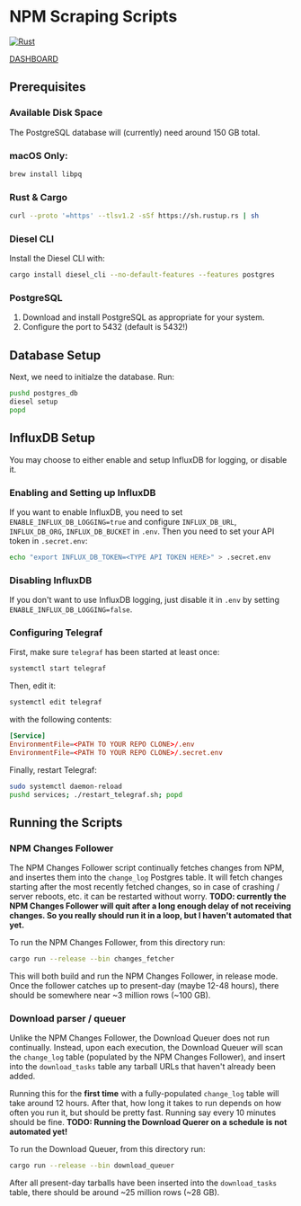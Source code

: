 # NPM Scraping Scripts

[![Rust](https://github.com/donald-pinckney/npm-follower/actions/workflows/rust.yml/badge.svg)](https://github.com/donald-pinckney/npm-follower/actions/workflows/rust.yml)

[DASHBOARD](https://grafana.apps.in.ripley.cloud/public-dashboards/23a7905953e5448f9e2732a75e9d01f0)

## Prerequisites

### Available Disk Space

The PostgreSQL database will (currently) need around 150 GB total.

### macOS Only:

```bash
brew install libpq
```

### Rust & Cargo

```bash
curl --proto '=https' --tlsv1.2 -sSf https://sh.rustup.rs | sh
```

### Diesel CLI

Install the Diesel CLI with:

```bash
cargo install diesel_cli --no-default-features --features postgres
```


### PostgreSQL

1. Download and install PostgreSQL as appropriate for your system.
2. Configure the port to 5432 (default is 5432!)



## Database Setup

Next, we need to initialze the database. Run:

```bash
pushd postgres_db
diesel setup
popd
```


## InfluxDB Setup

You may choose to either enable and setup InfluxDB for logging, or disable it.

### Enabling and Setting up InfluxDB

If you want to enable InfluxDB, you need to set `ENABLE_INFLUX_DB_LOGGING=true` and configure `INFLUX_DB_URL`, `INFLUX_DB_ORG`, `INFLUX_DB_BUCKET` in `.env`.
Then you need to set your API token in `.secret.env`:

```bash
echo "export INFLUX_DB_TOKEN=<TYPE API TOKEN HERE>" > .secret.env
```

### Disabling InfluxDB

If you don't want to use InfluxDB logging, just disable it in `.env` by setting `ENABLE_INFLUX_DB_LOGGING=false`.

### Configuring Telegraf

First, make sure `telegraf` has been started at least once:

```bash
systemctl start telegraf
```

Then, edit it:

```bash
systemctl edit telegraf
```

with the following contents:

```conf
[Service]
EnvironmentFile=<PATH TO YOUR REPO CLONE>/.env
EnvironmentFile=<PATH TO YOUR REPO CLONE>/.secret.env
```

Finally, restart Telegraf:

```bash
sudo systemctl daemon-reload
pushd services; ./restart_telegraf.sh; popd
```

## Running the Scripts

### NPM Changes Follower

The NPM Changes Follower script continually fetches changes from NPM, and insertes them into the `change_log` Postgres table.
It will fetch changes starting after the most recently fetched changes, so in case of crashing / server reboots, etc. it can be restarted without worry.
**TODO: currently the NPM Changes Follower will quit after a long enough delay of not receiving changes. So you really should run it in a loop, but I haven't automated that yet.**

To run the NPM Changes Follower, from this directory run:

```bash
cargo run --release --bin changes_fetcher
```

This will both build and run the NPM Changes Follower, in release mode. Once the follower catches up to present-day (maybe 12-48 hours), there should be somewhere near
~3 million rows (~100 GB).


### Download parser / queuer

Unlike the NPM Changes Follower, the Download Queuer does not run continually. Instead, upon each execution, 
the Download Queuer will scan the `change_log` table (populated by the NPM Changes Follower), 
and insert into the `download_tasks` table any tarball URLs that haven't already been added.

Running this for the **first time** with a fully-populated `change_log` table will take around 12 hours. 
After that, how long it takes to run depends on how often you run it, but should be pretty fast.
Running say every 10 minutes should be fine.
**TODO: Running the Download Querer on a schedule is not automated yet!** 

To run the Download Queuer, from this directory run:

```bash
cargo run --release --bin download_queuer
```

After all present-day tarballs have been inserted into the `download_tasks` table, there should be around ~25 million rows (~28 GB).

